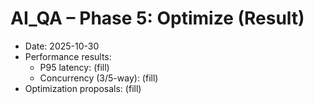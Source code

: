 # AI_QA – Phase 5: Optimize (Result)

- Date: 2025-10-30
- Performance results:
  - P95 latency: (fill)
  - Concurrency (3/5-way): (fill)
- Optimization proposals: (fill)
